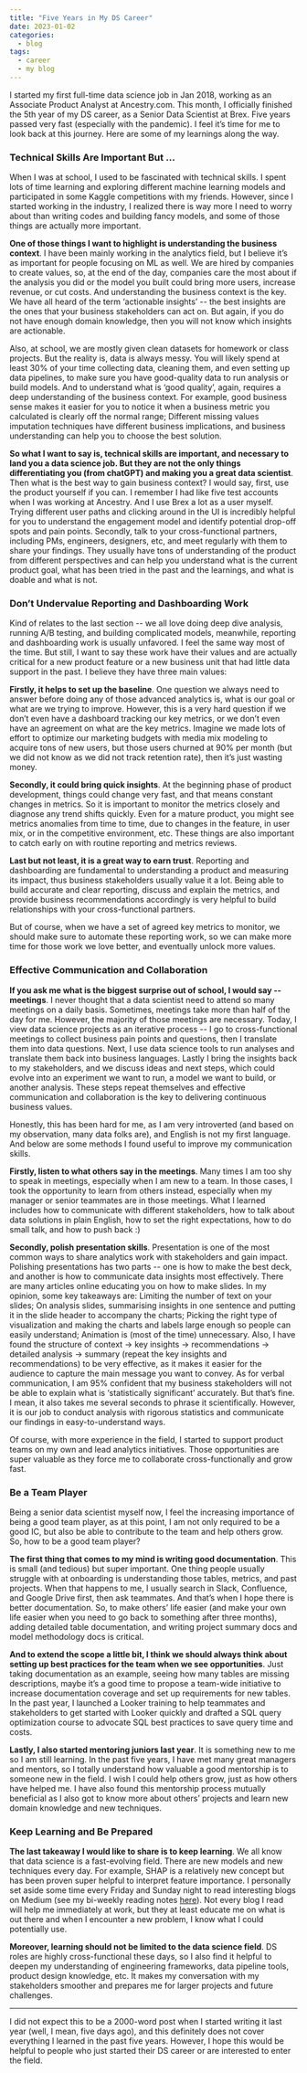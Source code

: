 ```yaml
---
title: "Five Years in My DS Career"
date: 2023-01-02
categories:
  - blog
tags:
  - career
  - my blog
---
```


I started my first full-time data science job in Jan 2018, working as an Associate Product Analyst at Ancestry.com. This month, I officially finished the 5th year of my DS career, as a Senior Data Scientist at Brex. Five years passed very fast (especially with the pandemic). I feel it’s time for me to look back at this journey. Here are some of my learnings along the way.

### Technical Skills Are Important But …


When I was at school, I used to be fascinated with technical skills. I spent lots of time learning and exploring different machine learning models and participated in some Kaggle competitions with my friends. However, since I started working in the industry, I realized there is way more I need to worry about than writing codes and building fancy models, and some of those things are actually more important.

**One of those things I want to highlight is understanding the business context**. I have been mainly working in the analytics field, but I believe it’s as important for people focusing on ML as well. We are hired by companies to create values, so, at the end of the day, companies care the most about if the analysis you did or the model you built could bring more users, increase revenue, or cut costs. And understanding the business context is the key. We have all heard of the term ‘actionable insights’ -- the best insights are the ones that your business stakeholders can act on. But again, if you do not have enough domain knowledge, then you will not know which insights are actionable.

Also, at school, we are mostly given clean datasets for homework or class projects. But the reality is, data is always messy. You will likely spend at least 30% of your time collecting data, cleaning them, and even setting up data pipelines, to make sure you have good-quality data to run analysis or build models. And to understand what is ‘good quality’, again, requires a deep understanding of the business context. For example, good business sense makes it easier for you to notice it when a business metric you calculated is clearly off the normal range; Different missing values imputation techniques have different business implications, and business understanding can help you to choose the best solution.

**So what I want to say is, technical skills are important, and necessary to land you a data science job. But they are not the only things differentiating you (from chatGPT) and making you a great data scientist**. Then what is the best way to gain business context? I would say, first, use the product yourself if you can. I remember I had like five test accounts when I was working at Ancestry. And I use Brex a lot as a user myself. Trying different user paths and clicking around in the UI is incredibly helpful for you to understand the engagement model and identify potential drop-off spots and pain points. Secondly, talk to your cross-functional partners, including PMs, engineers, designers, etc, and meet regularly with them to share your findings. They usually have tons of understanding of the product from different perspectives and can help you understand what is the current product goal, what has been tried in the past and the learnings, and what is doable and what is not.  

### Don’t Undervalue Reporting and Dashboarding Work


Kind of relates to the last section -- we all love doing deep dive analysis, running A/B testing, and building complicated models, meanwhile, reporting and dashboarding work is usually unfavored. I feel the same way most of the time. But still, I want to say these work have their values and are actually critical for a new product feature or a new business unit that had little data support in the past. I believe they have three main values:

**Firstly, it helps to set up the baseline**. One question we always need to answer before doing any of those advanced analytics is, what is our goal or what are we trying to improve. However, this is a very hard question if we don’t even have a dashboard tracking our key metrics, or we don’t even have an agreement on what are the key metrics. Imagine we made lots of effort to optimize our marketing budgets with media mix modeling to acquire tons of new users, but those users churned at 90% per month (but we did not know as we did not track retention rate), then it’s just wasting money.

**Secondly, it could bring quick insights**. At the beginning phase of product development, things could change very fast, and that means constant changes in metrics. So it is important to monitor the metrics closely and diagnose any trend shifts quickly. Even for a mature product, you might see metrics anomalies from time to time, due to changes in the feature, in user mix, or in the competitive environment, etc. These things are also important to catch early on with routine reporting and metrics reviews.

**Last but not least, it is a great way to earn trust**. Reporting and dashboarding are fundamental to understanding a product and measuring its impact, thus business stakeholders usually value it a lot. Being able to build accurate and clear reporting, discuss and explain the metrics, and provide business recommendations accordingly is very helpful to build relationships with your cross-functional partners.   

But of course, when we have a set of agreed key metrics to monitor, we should make sure to automate these reporting work, so we can make more time for those work we love better, and eventually unlock more values.

### Effective Communication and Collaboration


**If you ask me what is the biggest surprise out of school, I would say -- meetings**. I never thought that a data scientist need to attend so many meetings on a daily basis. Sometimes, meetings take more than half of the day for me. However, the majority of those meetings are necessary. Today, I view data science projects as an iterative process -- I go to cross-functional meetings to collect business pain points and questions, then I translate them into data questions. Next, I use data science tools to run analyses and translate them back into business languages. Lastly I bring the insights back to my stakeholders, and we discuss ideas and next steps, which could evolve into an experiment we want to run, a model we want to build, or another analysis. These steps repeat themselves and effective communication and collaboration is the key to delivering continuous business values.

Honestly, this has been hard for me, as I am very introverted (and based on my observation, many data folks are), and English is not my first language. And below are some methods I found useful to improve my communication skills.

**Firstly, listen to what others say in the meetings**. Many times I am too shy to speak in meetings, especially when I am new to a team. In those cases, I took the opportunity to learn from others instead, especially when my manager or senior teammates are in those meetings. What I learned includes how to communicate with different stakeholders, how to talk about data solutions in plain English, how to set the right expectations, how to do small talk, and how to push back :)

**Secondly, polish presentation skills**. Presentation is one of the most common ways to share analytics work with stakeholders and gain impact. Polishing presentations has two parts -- one is how to make the best deck, and another is how to communicate data insights most effectively. There are many articles online educating you on how to make slides. In my opinion, some key takeaways are: Limiting the number of text on your slides; On analysis slides, summarising insights in one sentence and putting it in the slide header to accompany the charts; Picking the right type of visualization and making the charts and labels large enough so people can easily understand; Animation is (most of the time) unnecessary. Also, I have found the structure of context -> key insights -> recommendations -> detailed analysis -> summary (repeat the key insights and recommendations) to be very effective, as it makes it easier for the audience to capture the main message you want to convey. As for verbal communication, I am 95% confident that my business stakeholders will not be able to explain what is ‘statistically significant’ accurately. But that’s fine. I mean, it also takes me several seconds to phrase it scientifically. However, it is our job to conduct analysis with rigorous statistics and communicate our findings in easy-to-understand ways.

Of course, with more experience in the field, I started to support product teams on my own and lead analytics initiatives. Those opportunities are super valuable as they force me to collaborate cross-functionally and grow fast.

### Be a Team Player


Being a senior data scientist myself now, I feel the increasing importance of being a good team player, as at this point, I am not only required to be a good IC, but also be able to contribute to the team and help others grow. So, how to be a good team player?

**The first thing that comes to my mind is writing good documentation**. This is small (and tedious) but super important. One thing people usually struggle with at onboarding is understanding those tables, metrics, and past projects. When that happens to me, I usually search in Slack, Confluence, and Google Drive first, then ask teammates. And that’s when I hope there is better documentation. So, to make others’ life easier (and make your own life easier when you need to go back to something after three months), adding detailed table documentation, and writing project summary docs and model methodology docs is critical.

**And to extend the scope a little bit, I think we should always think about setting up best practices for the team when we see opportunities**. Just taking documentation as an example, seeing how many tables are missing descriptions, maybe it’s a good time to propose a team-wide initiative to increase documentation coverage and set up requirements for new tables. In the past year, I launched a Looker training to help teammates and stakeholders to get started with Looker quickly and drafted a SQL query optimization course to advocate SQL best practices to save query time and costs.

**Lastly, I also started mentoring juniors last year**. It is something new to me so I am still learning. In the past five years, I have met many great managers and mentors, so I totally understand how valuable a good mentorship is to someone new in the field. I wish I could help others grow, just as how others have helped me. I have also found this mentorship process mutually beneficial as I also got to know more about others’ projects and learn new domain knowledge and new techniques.  

### Keep Learning and Be Prepared


**The last takeaway I would like to share is to keep learning**. We all know that data science is a fast-evolving field. There are new models and new techniques every day. For example, SHAP is a relatively new concept but has been proven super helpful to interpret feature importance. I personally set aside some time every Friday and Sunday night to read interesting blogs on Medium (see my bi-weekly reading notes [here](https://yudong-94.github.io/personal-website/tags/#reading-notes)). Not every blog I read will help me immediately at work, but they at least educate me on what is out there and when I encounter a new problem, I know what I could potentially use.

**Moreover, learning should not be limited to the data science field**. DS roles are highly cross-functional these days, so I also find it helpful to deepen my understanding of engineering frameworks, data pipeline tools, product design knowledge, etc. It makes my conversation with my stakeholders smoother and prepares me for larger projects and future challenges.

---

I did not expect this to be a 2000-word post when I started writing it last year (well, I mean, five days ago), and this definitely does not cover everything I learned in the past five years. However, I hope this would be helpful to people who just started their DS career or are interested to enter the field.
